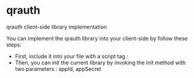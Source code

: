 # qrauth
qrauth client-side library implementation

You can implement the qrauth library into your client-side by follow these steps:

* First, include it into your file with a script tag : <script src="node_modules/qrauth-client/qrauth-1.0.0.min.js"></script>
* Then, you can init the current library by invoking the init method with two parameters : appId, appSecret 
